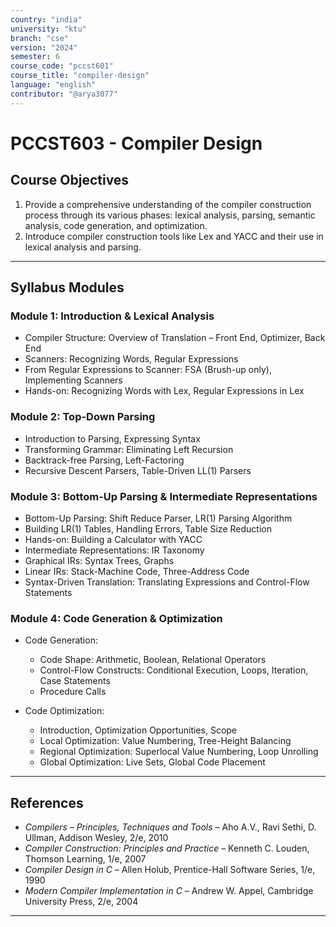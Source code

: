 ```yaml
---
country: "india"
university: "ktu"
branch: "cse"
version: "2024"
semester: 6
course_code: "pccst601"
course_title: "compiler-design"
language: "english"
contributor: "@arya3077"
---
```


# PCCST603 - Compiler Design

## Course Objectives

1. Provide a comprehensive understanding of the compiler construction process through its various phases: lexical analysis, parsing, semantic analysis, code generation, and optimization.
2. Introduce compiler construction tools like Lex and YACC and their use in lexical analysis and parsing.

---

## Syllabus Modules

### Module 1: Introduction & Lexical Analysis

- Compiler Structure: Overview of Translation – Front End, Optimizer, Back End
- Scanners: Recognizing Words, Regular Expressions
- From Regular Expressions to Scanner: FSA (Brush-up only), Implementing Scanners
- Hands-on: Recognizing Words with Lex, Regular Expressions in Lex

### Module 2: Top-Down Parsing

- Introduction to Parsing, Expressing Syntax
- Transforming Grammar: Eliminating Left Recursion
- Backtrack-free Parsing, Left-Factoring
- Recursive Descent Parsers, Table-Driven LL(1) Parsers

### Module 3: Bottom-Up Parsing & Intermediate Representations

- Bottom-Up Parsing: Shift Reduce Parser, LR(1) Parsing Algorithm
- Building LR(1) Tables, Handling Errors, Table Size Reduction
- Hands-on: Building a Calculator with YACC
- Intermediate Representations: IR Taxonomy
- Graphical IRs: Syntax Trees, Graphs
- Linear IRs: Stack-Machine Code, Three-Address Code
- Syntax-Driven Translation: Translating Expressions and Control-Flow Statements

### Module 4: Code Generation & Optimization

- Code Generation:
  - Code Shape: Arithmetic, Boolean, Relational Operators
  - Control-Flow Constructs: Conditional Execution, Loops, Iteration, Case Statements
  - Procedure Calls

- Code Optimization:
  - Introduction, Optimization Opportunities, Scope
  - Local Optimization: Value Numbering, Tree-Height Balancing
  - Regional Optimization: Superlocal Value Numbering, Loop Unrolling
  - Global Optimization: Live Sets, Global Code Placement

---

## References

- *Compilers – Principles, Techniques and Tools* – Aho A.V., Ravi Sethi, D. Ullman, Addison Wesley, 2/e, 2010
- *Compiler Construction: Principles and Practice* – Kenneth C. Louden, Thomson Learning, 1/e, 2007
- *Compiler Design in C* – Allen Holub, Prentice-Hall Software Series, 1/e, 1990
- *Modern Compiler Implementation in C* – Andrew W. Appel, Cambridge University Press, 2/e, 2004

---
